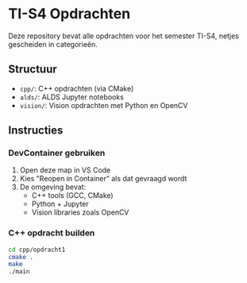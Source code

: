 # TI-S4 Opdrachten

Deze repository bevat alle opdrachten voor het semester TI-S4, netjes gescheiden in categorieën.

## Structuur

- `cpp/`: C++ opdrachten (via CMake)
- `alds/`: ALDS Jupyter notebooks
- `vision/`: Vision opdrachten met Python en OpenCV

## Instructies

### DevContainer gebruiken

1. Open deze map in VS Code
2. Kies "Reopen in Container" als dat gevraagd wordt
3. De omgeving bevat:
   - C++ tools (GCC, CMake)
   - Python + Jupyter
   - Vision libraries zoals OpenCV

### C++ opdracht builden

```bash
cd cpp/opdracht1
cmake .
make
./main
